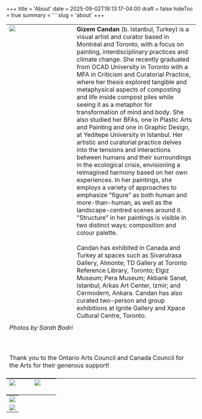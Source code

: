 +++
title = 'About'
date = 2025-09-02T19:13:17-04:00
draft = false
hideToc = true
summary = ' '
slug = 'about'
+++
<table style="margin-bottom:0;">
<tr>
<td rowspan="2" style="width:34%;border:none;vertical-align:top"><img class=unselectable src="\images\GizemCandanStudio_sarahbodri2024-3426.jpg"></td>
<td style="width:86%;border:none;padding-left:1em;vertical-align:top;"><b>Gizem Candan</b> (b. Istanbul, Turkey) is a visual artist and curator based in Montréal and
Toronto, with a focus on painting, interdisciplinary practices and climate change. She
recently graduated from OCAD University in Toronto with a MFA in Criticism and
Curatorial Practice, where her thesis explored tangible and metaphysical aspects of
composting and life inside compost piles while seeing it as a metaphor for
transformation of mind and body. She also studied her BFAs, one in Plastic Arts and
Painting and one in Graphic Design, at Yeditepe University in Istanbul. Her artistic and
curatorial practice delves into the tensions and interactions between humans and their
surroundings in the ecological crisis, envisioning a reimagined harmony based on her
own experiences. In her paintings, she employs a variety of approaches to emphasize
"figure" as both human and more-than-human, as well as the landscape-centred
scenes around it. "Structure" in her paintings is visible in two distinct ways:
composition and colour palette. 
<br><br>
Candan has exhibited in Canada and Turkey at spaces such as Sivarulrasa Gallery,
Almonte; TD Gallery at Toronto Reference Library, Toronto; Elgiz Museum; Pera
Museum; Akbank Sanat, Istanbul; Arkas Art Center, Izmir; and Cermodern, Ankara.
Candan has also curated two-person and group exhibitions at Ignite Gallery and Xpace
Cultural Centre, Toronto.
</td>
</tr>
<tr>
<td style="border:none;padding-left:1em;vertical-align:top;"></td>
</tr>
<tr>
<td colspan="2" style="border:none;"><i class="small-text">Photos by Sarah Bodri</i>
<br><br><br><br>
Thank you to the Ontario Arts Council and Canada Council for the Arts for their generous support!
<br><br>
</td>
</tr>
</table>
<table style="margin-top:0; margin-bottom:0">
<tr>
    <td style="width:32%;border:none;"><img class="uncompressed" src="\images\2015-OAC-logo-RGB-JPG.jpg"><br><br></td>
    <td style="width:42%;border:none; padding-left:2em;"><img class="uncompressed" src="\images\CCA_RGB_colour_e.png"><br><br></td>
    <td style="border:none"></td>
</tr>
</table>
<table style="margin-top:0;">
<tr>
    <td colspan="3" style="border:none;"><img class="uncompressed" src="\images\GizemCandanStudio_sarahbodri2024-3482.jpg"></td>
</tr>
<tr>
    <td colspan="3" style="border:none;"><img class="uncompressed" src="\images\GizemCandanStudio_sarahbodri2024-3623.jpg"></td>
</tr>
</table>